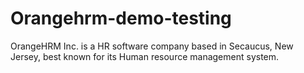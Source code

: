# Orangehrm-demo-testing
OrangeHRM Inc. is a HR software company based in Secaucus, New Jersey, best known for its Human resource management system.
